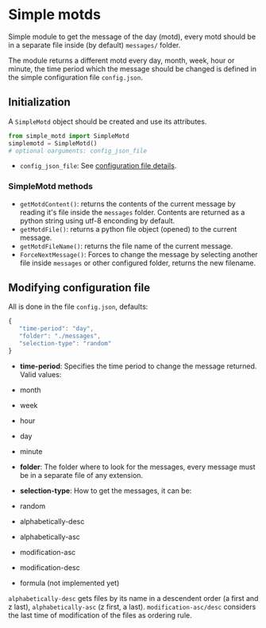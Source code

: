 # Simple motds

Simple module to get the message of the day (motd), every motd should be in a separate file inside (by default) `messages/` folder.

The module returns a different motd every day, month, week, hour or minute, the time period which the message should be changed is defined in the simple configuration file `config.json`.

## Initialization

A `SimpleMotd` object should be created and use its attributes.

```python
from simple_motd import SimpleMotd
simplemotd = SimpleMotd()
# optional oarguments: config_json_file
```

* `config_json_file`: See [configuration file details](#modifying-configuration-file).

### SimpleMotd methods

* `getMotdContent()`: returns the contents of the current message by reading it's file inside the `messages` folder. Contents are returned as a python string using utf-8 enconding by default.
* `getMotdFile()`: returns a python file object (opened) to the current message.
* `getMotdFileName()`: returns the file name of the current message.
* `ForceNextMessage()`: Forces to change the message by selecting another file inside `messages` or other configured folder, returns the new filename.

## Modifying configuration file

All is done in the file `config.json`, defaults:

```javascript
{
   "time-period": "day",
   "folder": "./messages",
   "selection-type": "random"
}
```
* **time-period**: Specifies the time period to change the message returned. Valid values:
 * month
 * week
 * hour
 * day
 * minute
 
* **folder**: The folder where to look for the messages, every message must be in a separate file of any extension.
 
* **selection-type**: How to get the messages, it can be:
 * random
 * alphabetically-desc
 * alphabetically-asc
 * modification-asc
 * modification-desc
 * formula <numeric formula> (not implemented yet)

`alphabetically-desc` gets files by its name in a descendent order (a first and z last), `alphabetically-asc` (z first, a last). `modification-asc/desc` considers the last time of modification of the files as ordering rule.


